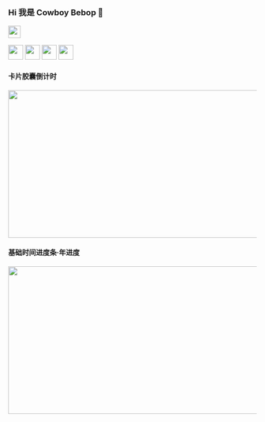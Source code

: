 ### Hi 我是 Cowboy Bebop 👋
 <code><img src="https://avatars.githubusercontent.com/u/30693884?v=4" width="25px" ></code>
 
<img src="https://swg.notion.pet/s/6d85a2b962cffa001079758f05a9d0cd" width="30px"></code>
<img src="https://swg.notion.pet/s/eda7dd5063574cef002a9da130eb9b26" width="30px"></code>
<img src="https://swg.notion.pet/s/371fb7ad63574d0b001c8f996a76b112" width="30px"></code>
<img src="https://swg.notion.pet/s/80516fb663574df40029aeed2190c38a" width="30px"></code>
<br />

#### 卡片胶囊倒计时
<img src="https://swg.notion.pet/s/bg-76fd7bc163574e290025da68708cd056" style="min-width:100px;width:750px;min-height:100px;height:300px">

#### 基础时间进度条·年进度
<img src="https://swg.notion.pet/s/bg-ac74c002635750890021d86953fabfd9" style="min-width:100px;width:750px;min-height:100px;height:300px">
